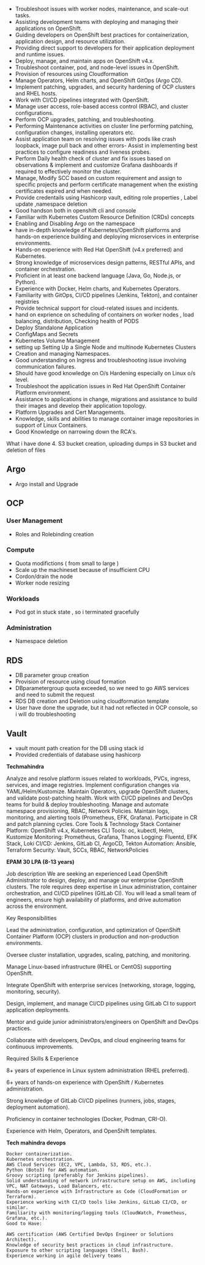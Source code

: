 - Troubleshoot issues with worker nodes, maintenance, and scale-out tasks.
- Assisting development teams with deploying and managing their applications on OpenShift.
- Guiding developers on OpenShift best practices for containerization, application design, and resource utilization.
- Providing direct support to developers for their application deployment and runtime issues.
- Deploy, manage, and maintain apps on OpenShift v4.x.
- Troubleshoot container, pod, and node-level issues in OpenShift.
- Provision of resources using Cloudformation
- Manage Operators, Helm charts, and OpenShift GitOps (Argo CD).
- Implement patching, upgrades, and security hardening of OCP clusters and RHEL hosts.
- Work with CI/CD pipelines integrated with OpenShift.
- Manage user access, role-based access control (RBAC), and cluster configurations.
- Perform OCP upgrades, patching, and troubleshooting.
- Performing Maintenance activities on cluster line performing patching, configuration changes, installing operators etc.
- Assist application team on resolving issues with pods like crash loopback, image pull back and other errors- Assist in implementing best practices to configure readiness and liveness probes.
- Perform Daily health check of cluster and fix issues based on observations & implement and customize Grafana dashboards if required to effectively monitor the cluster.
- Manage, Modify SCC based on custom requirement and assign to specific projects and perform certificate management when the existing certificates expired and when needed.
- Provide credentails using Hashicorp vault, editing role properties , Label update ,namespace deletion
- Good handson both in openshift cli and console
- Familiar with Kubernetes Custom Resource Definition (CRDs) concepts
- Enabling and Disabling Argo on the namespace
- have in-depth knowledge of Kubernetes/OpenShift platforms and hands-on experience building and deploying microservices in enterprise environments.
- Hands-on experience with Red Hat OpenShift (v4.x preferred) and Kubernetes.
- Strong knowledge of microservices design patterns, RESTful APIs, and container orchestration.
- Proficient in at least one backend language (Java, Go, Node.js, or Python).
- Experience with Docker, Helm charts, and Kubernetes Operators.
- Familiarity with GitOps, CI/CD pipelines (Jenkins, Tekton), and container registries
- Provide technical support for cloud-related issues and incidents.
- hand on exprience on scheduling of containers on worker nodes , load balancing, distribution, Checking health of PODS
- Deploy Standalone Application
- ConfigMaps and Secrets
- Kubernetes Volume Management
- setting up Setting Up a Single Node and multinode Kubernetes Clusters
- Creation and managing Namespaces.
- Good understanding on Ingress and troubleshooting issue involving communication failures.
- Should have good knowledge on O/s Hardening especially on Linux o/s level.
- Troubleshoot the application issues in Red Hat OpenShift Container Platform environment.
- Assistance to applications in change, migrations and assistance to build their images and develop their application topology.
- Platform Upgrades and Cert Managements.
- Knowledge, skills and abilities to manage container image repositories in support of Linux Containers.
- Good Knowledge on narrowing down the RCA's.

What i have done
4. S3 bucket creation, uploading dumps in S3 bucket and deletion of files


## Argo

- Argo install and Upgrade

## OCP

### User Management

- Roles and Rolebinding creation

### Compute

- Quota modifictions ( from small to large )
- Scale up the machineset because of insufficient CPU
- Cordon/drain the node
- Worker node resizing

### Workloads

- Pod got in stuck state , so i terminated gracefully

### Administration

- Namespace deletion

## RDS

- DB parameter group creation
- Provision of resource using cloud formation
- DBparametergroup quota exceeded, so we need to go AWS services and need to submit the request
- RDS DB creation and Deletion using cloudformation template
- User have done the upgrade, but it had not reflected in OCP console, so i will do troubleshooting

## Vault
- vault mount path creation for the DB using stack id
- Provided credentials of database using hashicorp



**Techmahindra**

Analyze and resolve platform issues related to workloads, PVCs, ingress, services, and image registries.
Implement configuration changes via YAML/Helm/Kustomize.
Maintain Operators, upgrade OpenShift clusters, and validate post-patching health.
Work with CI/CD pipelines and DevOps teams for build & deploy troubleshooting.
Manage and automate namespace provisioning, RBAC, Network Policies.
Maintain logs, monitoring, and alerting tools (Prometheus, EFK, Grafana).
Participate in CR and patch planning cycles.
Core Tools & Technology Stack
Container Platform: OpenShift v4.x, Kubernetes
CLI Tools: oc, kubectl, Helm, Kustomize
Monitoring: Prometheus, Grafana, Thanos
Logging: Fluentd, EFK Stack, Loki
CI/CD: Jenkins, GitLab CI, ArgoCD, Tekton
Automation: Ansible, Terraform
Security: Vault, SCCs, RBAC, NetworkPolicies

**EPAM 30 LPA (8-13 years)**

Job description
We are seeking an experienced Lead OpenShift Administrator to design, deploy, and manage our enterprise OpenShift clusters. The role requires deep expertise in Linux administration, container orchestration, and CI/CD pipelines (GitLab CI). You will lead a small team of engineers, ensure high availability of platforms, and drive automation across the environment.

Key Responsibilities

Lead the administration, configuration, and optimization of OpenShift Container Platform (OCP) clusters in production and non-production environments.

Oversee cluster installation, upgrades, scaling, patching, and monitoring.

Manage Linux-based infrastructure (RHEL or CentOS) supporting OpenShift.

Integrate OpenShift with enterprise services (networking, storage, logging, monitoring, security).

Design, implement, and manage CI/CD pipelines using GitLab CI to support application deployments.

Mentor and guide junior administrators/engineers on OpenShift and DevOps practices.

Collaborate with developers, DevOps, and cloud engineering teams for continuous improvements.

Required Skills & Experience

8+ years of experience in Linux system administration (RHEL preferred).

6+ years of hands-on experience with OpenShift / Kubernetes administration.

Strong knowledge of GitLab CI/CD pipelines (runners, jobs, stages, deployment automation).

Proficiency in container technologies (Docker, Podman, CRI-O).

Experience with Helm, Operators, and OpenShift templates.


**Tech mahindra devops**
```
Docker containerization.
Kubernetes orchestration.
AWS Cloud Services (EC2, VPC, Lambda, S3, RDS, etc.).
Python (Boto3) for AWS automation.
Groovy scripting (preferably for Jenkins pipelines).
Solid understanding of network infrastructure setup on AWS, including VPC, NAT Gateways, Load Balancers, etc.
Hands-on experience with Infrastructure as Code (CloudFormation or Terraform).
Experience working with CI/CD tools like Jenkins, GitLab CI/CD, or similar.
Familiarity with monitoring/logging tools (CloudWatch, Prometheus, Grafana, etc.).
Good to Have:

AWS certification (AWS Certified DevOps Engineer or Solutions Architect).
Knowledge of security best practices in cloud infrastructure.
Exposure to other scripting languages (Shell, Bash).
Experience working in agile delivery teams
```
